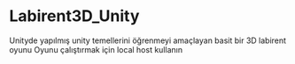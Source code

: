 # Labirent3D_Unity
Unityde yapılmış unity temellerini öğrenmeyi amaçlayan basit bir 3D labirent oyunu
Oyunu çalıştırmak için local host kullanın
